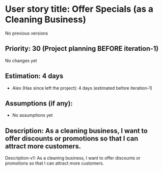 # User story title: Offer Specials (as a Cleaning Business)
No previous versions

## Priority: 30 (Project planning BEFORE iteration-1)
No changes yet

## Estimation: 4 days
* Alex (Has since left the project): 4 days (estimated before iteration-1)

## Assumptions (if any):
* No assumptions yet

## Description: As a cleaning business, I want to offer discounts or promotions so that I can attract more customers.
Description-v1: As a cleaning business, I want to offer discounts or promotions so that I can attract more customers.
